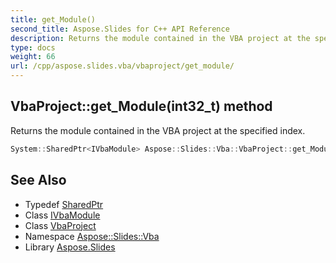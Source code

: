 ```yaml
---
title: get_Module()
second_title: Aspose.Slides for C++ API Reference
description: Returns the module contained in the VBA project at the specified index.
type: docs
weight: 66
url: /cpp/aspose.slides.vba/vbaproject/get_module/
---
```

## VbaProject::get_Module(int32_t) method


Returns the module contained in the VBA project at the specified index.

```cpp
System::SharedPtr<IVbaModule> Aspose::Slides::Vba::VbaProject::get_Module(int32_t index) override
```

## See Also

* Typedef [SharedPtr](../../system/sharedptr/)
* Class [IVbaModule](../ivbamodule/)
* Class [VbaProject](./)
* Namespace [Aspose::Slides::Vba](../)
* Library [Aspose.Slides](../../)